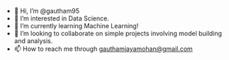 - 👋 Hi, I’m @gautham95
- 👀 I’m interested in Data Science.
- 🌱 I’m currently learning Machine Learning!
- 💞️ I’m looking to collaborate on simple projects involving model building and analysis.
- 📫 How to reach me through gauthamjayamohan@gmail.com

<!---
gautham95/gautham95 is a ✨ special ✨ repository because its `README.md` (this file) appears on your GitHub profile.
You can click the Preview link to take a look at your changes.
--->
